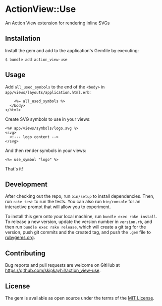 # ActionView::Use

An Action View extension for rendering inline SVGs

## Installation

Install the gem and add to the application's Gemfile by executing:

```shell
$ bundle add action_view-use
```

## Usage

Add `all_used_symbols` to the end of the `<body>` in
`app/views/layouts/application.html.erb`:

```erb
    <%= all_used_symbols %>
  </body>
</html>
```

Create SVG symbols to use in your views:

```erb
<%# app/views/symbols/logo.svg %>
<svg>
  <!--- logo content -->
</svg>
```

And then render symbols in your views:

```erb
<%= use_symbol "logo" %>
```

That's it!

## Development

After checking out the repo, run `bin/setup` to install dependencies. Then, run
`rake test` to run the tests. You can also run `bin/console` for an interactive
prompt that will allow you to experiment.

To install this gem onto your local machine, run `bundle exec rake install`. To
release a new version, update the version number in `version.rb`, and then run
`bundle exec rake release`, which will create a git tag for the version, push
git commits and the created tag, and push the `.gem` file to
[rubygems.org](https://rubygems.org).

## Contributing

Bug reports and pull requests are welcome on GitHub at
https://github.com/skipkayhil/action_view-use.

## License

The gem is available as open source under the terms of the [MIT
License](https://opensource.org/licenses/MIT).
